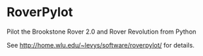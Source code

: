 RoverPylot
==========

Pilot the Brookstone Rover 2.0 and Rover Revolution from Python

See http://home.wlu.edu/~levys/software/roverpylot/ for details.
